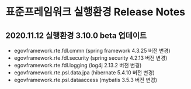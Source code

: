 # 표준프레임워크 실행환경 Release Notes

## 2020.11.12 실행환경 3.10.0 beta 업데이트	
* egovframework.rte.fdl.cmmn (spring framework 4.3.25 버전 변경)
* egovframework.rte.fdl.security (spring security 4.2.13 버전 변경)
* egovframework.rte.fdl.logging (log4j 2.13.2 버전 변경)
* egovframework.rte.psl.data.jpa (hibernate 5.4.10 버전 변경)
* egovframework.rte.psl.dataaccess (mybatis 3.5.3 버전 변경)


